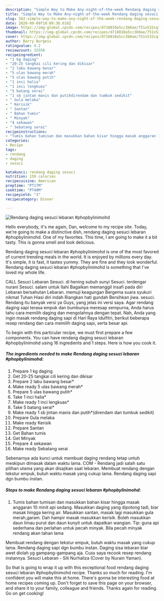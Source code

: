 ```yaml
---
description: "Simple Way to Make Any-night-of-the-week Rendang daging sesuci lebaran #phopbylinimohd"
title: "Simple Way to Make Any-night-of-the-week Rendang daging sesuci lebaran #phopbylinimohd"
slug: 562-simple-way-to-make-any-night-of-the-week-rendang-daging-sesuci-lebaran-phopbylinimohd
date: 2020-09-09T18:09:38.616Z
image: https://img-global.cpcdn.com/recipes/d718810a5cc3b0ae/751x532cq70/rendang-daging-sesuci-lebaran-phopbylinimohd-resipi-foto-utama.jpg
thumbnail: https://img-global.cpcdn.com/recipes/d718810a5cc3b0ae/751x532cq70/rendang-daging-sesuci-lebaran-phopbylinimohd-resipi-foto-utama.jpg
cover: https://img-global.cpcdn.com/recipes/d718810a5cc3b0ae/751x532cq70/rendang-daging-sesuci-lebaran-phopbylinimohd-resipi-foto-utama.jpg
author: Barry Burgess
ratingvalue: 4.2
reviewcount: 32550
recipeingredient:
- "1 kg daging"
- "20-25 tangkai cili kering dan dikisar"
- "2 labu bawang besar"
- "5 ulas bawang merah"
- "5 ulas bawang putih"
- "1 inci halia"
- "1 inci lengkuas"
- "5 batang serai"
- "1 sb jintan manis dan putihdirendam dan tumbuk sedikit"
- " Gula melaka"
- " Kerisik"
- " Santan"
- " Bahan tumis"
- " Minyak"
- "4 sekawan"
- " Sebatang serai"
recipeinstructions:
- "Tumis bahan tumisan dan masukkan bahan kisar hingga masak anggaran 10 minit api sedang. Masukkan daging yang dipotong tadi, biar masak hingga kering air. Masukkan santan, masak lagi masukkan gula merah,garam. Dah hampir masak masukkan kerisik. Boleh masukkan daun limau purut dan daun kunyit untuk dapatkan wangian. Tip: guna api sederhana dan perlahan untuk pecah minyak. Bila pecah minyak rendang akan tahan lama"
categories:
- Recipe
tags:
- rendang
- daging
- sesuci

katakunci: rendang daging sesuci 
nutrition: 159 calories
recipecuisine: American
preptime: "PT17M"
cooktime: "PT40M"
recipeyield: "3"
recipecategory: Dinner

---
```



![Rendang daging sesuci lebaran #phopbylinimohd](https://img-global.cpcdn.com/recipes/d718810a5cc3b0ae/751x532cq70/rendang-daging-sesuci-lebaran-phopbylinimohd-resipi-foto-utama.jpg)

Hello everybody, it's me again, Dan, welcome to my recipe site. Today, we're going to make a distinctive dish, rendang daging sesuci lebaran #phopbylinimohd. One of my favorites. This time, I am going to make it a bit tasty. This is gonna smell and look delicious.

Rendang daging sesuci lebaran #phopbylinimohd is one of the most favored of current trending meals in the world. It is enjoyed by millions every day. It's simple, it is fast, it tastes yummy. They are fine and they look wonderful. Rendang daging sesuci lebaran #phopbylinimohd is something that I've loved my whole life.

CALL Sesuci Lebaran Sesuci. di hening subuh sunyi Sesuci. terdengar nurani Sesuci. salam untuk Ilahi Bagaikan memanggil insafi pada diri Lebaran bersahutan Lebaran. memuji keagungan Bergema suara syukuri nikmat Tuhan Hiasi diri indah Riangkan hati gundah Bersihkan jiwa. sesuci. Rendang itu banyak versi ya Guys, yang jelas ini versi saya. Agar rendang daging sapi terasa empuk dan bumbunya meresap sempurna, Anda harus tahu cara memilih daging dan mengolahnya dengan tepat. Nah, Anda yang ingin masak rendang daging sapi di Hari Raya Idulfitri, berikut beberapa resep rendang dan cara memilih daging sapi, serta besar api.


To begin with this particular recipe, we must first prepare a few components. You can have rendang daging sesuci lebaran #phopbylinimohd using 16 ingredients and 1 steps. Here is how you cook it.

<!--inarticleads1-->

##### The ingredients needed to make Rendang daging sesuci lebaran #phopbylinimohd:

1. Prepare 1 kg daging
1. Get 20-25 tangkai cili kering dan dikisar
1. Prepare 2 labu bawang besar*
1. Make ready 5 ulas bawang merah*
1. Prepare 5 ulas bawang putih*
1. Take 1 inci halia*
1. Make ready 1 inci lengkuas*
1. Take 5 batang serai*
1. Make ready 1 sb jintan manis dan putih*(direndam dan tumbuk sedikit)
1. Prepare  Gula melaka
1. Make ready  Kerisik
1. Prepare  Santan
1. Get  Bahan tumis
1. Get  Minyak
1. Prepare 4 sekawan
1. Make ready  Sebatang serai


Sebenarnya ada kunci untuk membuat daging rendang tetap untuh meskipun dimasak dalam waktu lama. COM - Rendang jadi salah satu pilihan utama yang akan disajikan saat lebaran. Membuat rendang dengan tekstur empuk, butuh waktu masak yang cukup lama. Rendang daging sapi dgn bumbu instan. 

<!--inarticleads2-->

##### Steps to make Rendang daging sesuci lebaran #phopbylinimohd:

1. Tumis bahan tumisan dan masukkan bahan kisar hingga masak anggaran 10 minit api sedang. Masukkan daging yang dipotong tadi, biar masak hingga kering air. Masukkan santan, masak lagi masukkan gula merah,garam. Dah hampir masak masukkan kerisik. Boleh masukkan daun limau purut dan daun kunyit untuk dapatkan wangian. Tip: guna api sederhana dan perlahan untuk pecah minyak. Bila pecah minyak rendang akan tahan lama


Membuat rendang dengan tekstur empuk, butuh waktu masak yang cukup lama. Rendang daging sapi dgn bumbu instan. Daging sisa lebaran biar awet diolah yg gampang-gampang aja. Cuss saya recook resep rendang instannya. Sesuci Lebaran - Siti Nurhaliza (Cover by Nurain Yaman). 

So that is going to wrap it up with this exceptional food rendang daging sesuci lebaran #phopbylinimohd recipe. Thanks so much for reading. I'm confident you will make this at home. There's gonna be interesting food at home recipes coming up. Don't forget to save this page on your browser, and share it to your family, colleague and friends. Thanks again for reading. Go on get cooking!
